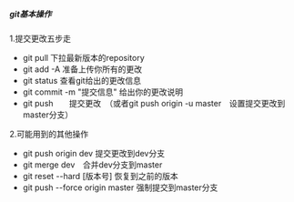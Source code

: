##### git基本操作
1.提交更改五步走
- git pull 下拉最新版本的repository
- git add -A 准备上传你所有的更改
- git status 查看git给出的更改信息
- git commit -m "提交信息" 给出你的更改说明
- git push　　提交更改　（或者git push origin -u master　设置提交更改到master分支）

2.可能用到的其他操作
- git push origin dev 提交更改到dev分支
- git merge dev　合并dev分支到master
- git reset --hard [版本号] 恢复到之前的版本
- git push --force origin master 强制提交到master分支
